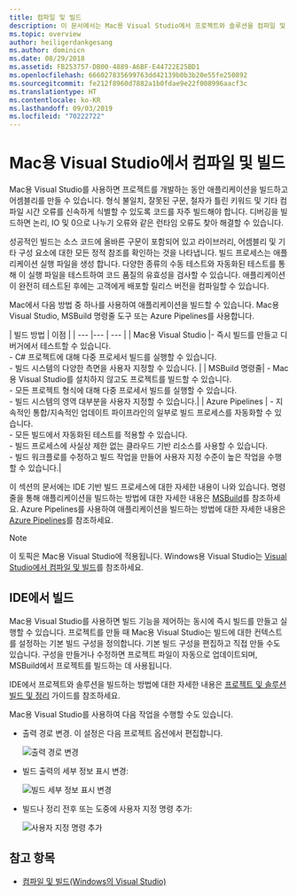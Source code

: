 ```yaml
---
title: 컴파일 및 빌드
description: 이 문서에서는 Mac용 Visual Studio에서 프로젝트와 솔루션을 컴파일 및 빌드하는 방법을 설명합니다.
ms.topic: overview
author: heiligerdankgesang
ms.author: dominicn
ms.date: 08/29/2018
ms.assetid: FB253757-DB00-4889-A6BF-E44722E25BD1
ms.openlocfilehash: 666027835699763dd42139b0b3b20e55fe250892
ms.sourcegitcommit: fe212f8960d7882a1b0fdae9e22f008996aacf3c
ms.translationtype: HT
ms.contentlocale: ko-KR
ms.lasthandoff: 09/03/2019
ms.locfileid: "70222722"
---
```

# <a name="compiling-and-building-in-visual-studio-for-mac"></a>Mac용 Visual Studio에서 컴파일 및 빌드

Mac용 Visual Studio를 사용하면 프로젝트를 개발하는 동안 애플리케이션을 빌드하고 어셈블리를 만들 수 있습니다. 형식 불일치, 잘못된 구문, 철자가 틀린 키워드 및 기타 컴파일 시간 오류를 신속하게 식별할 수 있도록 코드를 자주 빌드해야 합니다. 디버깅을 빌드하면 논리, IO 및 0으로 나누기 오류와 같은 런타임 오류도 찾아 해결할 수 있습니다.

성공적인 빌드는 소스 코드에 올바른 구문이 포함되어 있고 라이브러리, 어셈블리 및 기타 구성 요소에 대한 모든 정적 참조를 확인하는 것을 나타냅니다. 빌드 프로세스는 애플리케이션 실행 파일을 생성 합니다. 다양한 종류의 수동 테스트와 자동화된 테스트를 통해 이 실행 파일을 테스트하여 코드 품질의 유효성을 검사할 수 있습니다. 애플리케이션이 완전히 테스트된 후에는 고객에게 배포할 릴리스 버전을 컴파일할 수 있습니다.

Mac에서 다음 방법 중 하나를 사용하여 애플리케이션을 빌드할 수 있습니다. Mac용 Visual Studio, MSBuild 명령줄 도구 또는 Azure Pipelines를 사용합니다.

| 빌드 방법 | 이점 |
| --- |--- | --- |
| Mac용 Visual Studio |- 즉시 빌드를 만들고 디버거에서 테스트할 수 있습니다.<br />- C# 프로젝트에 대해 다중 프로세서 빌드를 실행할 수 있습니다.<br />-   빌드 시스템의 다양한 측면을 사용자 지정할 수 있습니다. |
| MSBuild 명령줄| - Mac용 Visual Studio를 설치하지 않고도 프로젝트를 빌드할 수 있습니다.<br />- 모든 프로젝트 형식에 대해 다중 프로세서 빌드를 실행할 수 있습니다.<br />-   빌드 시스템의 영역 대부분을 사용자 지정할 수 있습니다.|
| Azure Pipelines | - 지속적인 통합/지속적인 업데이트 파이프라인의 일부로 빌드 프로세스를 자동화할 수 있습니다.<br />- 모든 빌드에서 자동화된 테스트를 적용할 수 있습니다.<br />- 빌드 프로세스에 사실상 제한 없는 클라우드 기반 리소스를 사용할 수 있습니다.<br />- 빌드 워크플로를 수정하고 빌드 작업을 만들어 사용자 지정 수준이 높은 작업을 수행할 수 있습니다.|

이 섹션의 문서에는 IDE 기반 빌드 프로세스에 대한 자세한 내용이 나와 있습니다. 명령줄을 통해 애플리케이션을 빌드하는 방법에 대한 자세한 내용은 [MSBuild](/visualstudio/msbuild/msbuild)를 참조하세요. Azure Pipelines를 사용하여 애플리케이션을 빌드하는 방법에 대한 자세한 내용은 [Azure Pipelines](/azure/devops/pipelines)를 참조하세요.


> [!NOTE]
> 이 토픽은 Mac용 Visual Studio에 적용됩니다. Windows용 Visual Studio는 [Visual Studio에서 컴파일 및 빌드](/visualstudio/ide/compiling-and-building-in-visual-studio)를 참조하세요.


## <a name="building-from-the-ide"></a>IDE에서 빌드

Mac용 Visual Studio를 사용하면 빌드 기능을 제어하는 동시에 즉시 빌드를 만들고 실행할 수 있습니다. 프로젝트를 만들 때 Mac용 Visual Studio는 빌드에 대한 컨텍스트를 설정하는 기본 빌드 구성을 정의합니다. 기본 빌드 구성을 편집하고 직접 만들 수도 있습니다. 구성을 만들거나 수정하면 프로젝트 파일이 자동으로 업데이트되며, MSBuild에서 프로젝트를 빌드하는 데 사용됩니다.

IDE에서 프로젝트와 솔루션을 빌드하는 방법에 대한 자세한 내용은 [프로젝트 및 솔루션 빌드 및 정리](building-and-cleaning-projects-and-solutions.md) 가이드를 참조하세요.

Mac용 Visual Studio를 사용하여 다음 작업을 수행할 수도 있습니다.

* 출력 경로 변경. 이 설정은 다음 프로젝트 옵션에서 편집합니다.

    ![출력 경로 변경](media/compiling-and-building-image4.png)

* 빌드 출력의 세부 정보 표시 변경:

    ![빌드 세부 정보 표시 변경](media/compiling-and-building-image5.png)

* 빌드나 정리 전후 또는 도중에 사용자 지정 명령 추가:

    ![사용자 지정 명령 추가](media/compiling-and-building-image6.png)


## <a name="see-also"></a>참고 항목

- [컴파일 및 빌드(Windows의 Visual Studio)](/visualstudio/ide/compiling-and-building-in-visual-studio)
